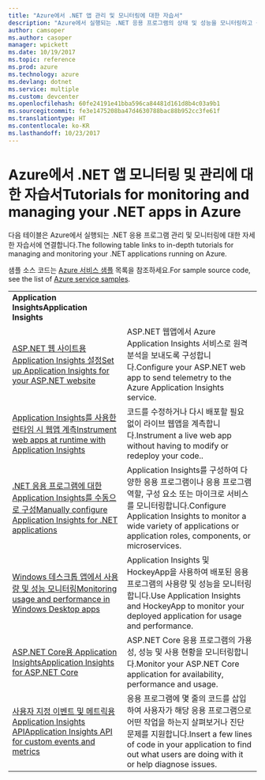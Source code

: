 ```yaml
---
title: "Azure에서 .NET 앱 관리 및 모니터링에 대한 자습서"
description: "Azure에서 실행되는 .NET 응용 프로그램의 상태 및 성능을 모니터링하고 원격 분석을 계측하여 사용자의 앱 사용 방식에 대한 정보를 저장합니다."
author: camsoper
ms.author: casoper
manager: wpickett
ms.date: 10/19/2017
ms.topic: reference
ms.prod: azure
ms.technology: azure
ms.devlang: dotnet
ms.service: multiple
ms.custom: devcenter
ms.openlocfilehash: 60fe24191e41bba596ca84481d161d8b4c03a9b1
ms.sourcegitcommit: fe3e1475208ba47d4630788bac88b952cc3fe61f
ms.translationtype: HT
ms.contentlocale: ko-KR
ms.lasthandoff: 10/23/2017
---
```

# <a name="tutorials-for-monitoring-and-managing-your-net-apps-in-azure"></a><span data-ttu-id="5f3d8-103">Azure에서 .NET 앱 모니터링 및 관리에 대한 자습서</span><span class="sxs-lookup"><span data-stu-id="5f3d8-103">Tutorials for monitoring and managing your .NET apps in Azure</span></span>

<span data-ttu-id="5f3d8-104">다음 테이블은 Azure에서 실행되는 .NET 응용 프로그램 관리 및 모니터링에 대한 자세한 자습서에 연결합니다.</span><span class="sxs-lookup"><span data-stu-id="5f3d8-104">The following table links to in-depth tutorials for managing and monitoring your .NET applications running on Azure.</span></span> 

<span data-ttu-id="5f3d8-105">샘플 소스 코드는 [Azure 서비스 샘플](https://azure.microsoft.com/resources/samples/?platform=dotnet) 목록을 참조하세요.</span><span class="sxs-lookup"><span data-stu-id="5f3d8-105">For sample source code, see the list of [Azure service samples](https://azure.microsoft.com/resources/samples/?platform=dotnet).</span></span>

| | |
|---|---|
| <span data-ttu-id="5f3d8-106">**Application Insights**</span><span class="sxs-lookup"><span data-stu-id="5f3d8-106">**Application Insights**</span></span> ||
| <span data-ttu-id="5f3d8-107">[ASP.NET 웹 사이트용 Application Insights 설정][1]</span><span class="sxs-lookup"><span data-stu-id="5f3d8-107">[Set up Application Insights for your ASP.NET website][1]</span></span> | <span data-ttu-id="5f3d8-108">ASP.NET 웹앱에서 Azure Application Insights 서비스로 원격 분석을 보내도록 구성합니다.</span><span class="sxs-lookup"><span data-stu-id="5f3d8-108">Configure your ASP.NET web app to send telemetry to the Azure Application Insights service.</span></span> | 
| <span data-ttu-id="5f3d8-109">[Application Insights를 사용한 런타임 시 웹앱 계측][2]</span><span class="sxs-lookup"><span data-stu-id="5f3d8-109">[Instrument web apps at runtime with Application Insights][2]</span></span> | <span data-ttu-id="5f3d8-110">코드를 수정하거나 다시 배포할 필요 없이 라이브 웹앱을 계측합니다.</span><span class="sxs-lookup"><span data-stu-id="5f3d8-110">Instrument a live web app without having to modify or redeploy your code..</span></span> | 
| <span data-ttu-id="5f3d8-111">[.NET 응용 프로그램에 대한 Application Insights를 수동으로 구성][3]</span><span class="sxs-lookup"><span data-stu-id="5f3d8-111">[Manually configure Application Insights for .NET applications][3]</span></span> | <span data-ttu-id="5f3d8-112">Application Insights를 구성하여 다양한 응용 프로그램이나 응용 프로그램 역할, 구성 요소 또는 마이크로 서비스를 모니터링합니다.</span><span class="sxs-lookup"><span data-stu-id="5f3d8-112">Configure Application Insights to monitor a wide variety of applications or application roles, components, or microservices.</span></span> | 
| <span data-ttu-id="5f3d8-113">[Windows 데스크톱 앱에서 사용량 및 성능 모니터링][4]</span><span class="sxs-lookup"><span data-stu-id="5f3d8-113">[Monitoring usage and performance in Windows Desktop apps][4]</span></span> | <span data-ttu-id="5f3d8-114">Application Insights 및 HockeyApp을 사용하여 배포된 응용 프로그램의 사용량 및 성능을 모니터링합니다.</span><span class="sxs-lookup"><span data-stu-id="5f3d8-114">Use Application Insights and HockeyApp to monitor your deployed application for usage and performance.</span></span> | 
| <span data-ttu-id="5f3d8-115">[ASP.NET Core용 Application Insights][5]</span><span class="sxs-lookup"><span data-stu-id="5f3d8-115">[Application Insights for ASP.NET Core][5]</span></span> | <span data-ttu-id="5f3d8-116">ASP.NET Core 응용 프로그램의 가용성, 성능 및 사용 현황을 모니터링합니다.</span><span class="sxs-lookup"><span data-stu-id="5f3d8-116">Monitor your ASP.NET Core application for availability, performance and usage.</span></span> | 
| <span data-ttu-id="5f3d8-117">[사용자 지정 이벤트 및 메트릭용 Application Insights API][6]</span><span class="sxs-lookup"><span data-stu-id="5f3d8-117">[Application Insights API for custom events and metrics][6]</span></span> | <span data-ttu-id="5f3d8-118">응용 프로그램에 몇 줄의 코드를 삽입하여 사용자가 해당 응용 프로그램으로 어떤 작업을 하는지 살펴보거나 진단 문제를 지원합니다.</span><span class="sxs-lookup"><span data-stu-id="5f3d8-118">Insert a few lines of code in your application to find out what users are doing with it or help diagnose issues.</span></span> | 


[1]: /azure/application-insights/app-insights-asp-net
[2]: /azure/application-insights/app-insights-monitor-performance-live-website-now
[3]: /azure/application-insights/app-insights-windows-services
[4]: /azure/application-insights/app-insights-windows-desktop
[5]: /azure/application-insights/app-insights-asp-net-core
[6]: /azure/application-insights/app-insights-api-custom-events-metrics
